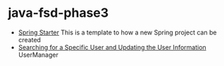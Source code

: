 # java-fsd-phase3

* [Spring Starter](./SpringStarter) This is a template to how a new Spring project can be created
* [Searching for a Specific User and Updating the User Information](./UserManager) UserManager

